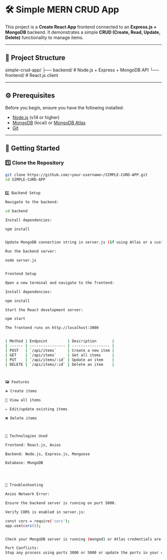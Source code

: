 # 🛠 Simple MERN CRUD App

This project is a **Create React App** frontend connected to an **Express.js + MongoDB** backend. It demonstrates a simple **CRUD (Create, Read, Update, Delete)** functionality to manage items.

---

## 📂 Project Structure
simple-crud-app/
├── backend/ # Node.js + Express + MongoDB API
└── frontend/ # React.js client


---

## ⚙️ Prerequisites
Before you begin, ensure you have the following installed:
- [Node.js](https://nodejs.org/) (v14 or higher)
- [MongoDB](https://www.mongodb.com/try/download/community) (local) or [MongoDB Atlas](https://www.mongodb.com/cloud/atlas)
- [Git](https://git-scm.com/)

---

## 🚀 Getting Started

### 1️⃣ Clone the Repository
```bash
git clone https://github.com/<your-username>/SIMPLE-CURD-APP.git
cd SIMPLE-CURD-APP


2️⃣ Backend Setup

Navigate to the backend:

cd backend

Install dependencies:

npm install


Update MongoDB connection string in server.js (if using Atlas or a custom URI).

Run the backend server:

node server.js


Frontend Setup

Open a new terminal and navigate to the frontend:

Install dependencies:

npm install

Start the React development server:

npm start

The frontend runs on http://localhost:3000


| Method | Endpoint         | Description       |
| ------ | ---------------- | ----------------- |
| POST   | `/api/items`     | Create a new item |
| GET    | `/api/items`     | Get all items     |
| PUT    | `/api/items/:id` | Update an item    |
| DELETE | `/api/items/:id` | Delete an item    |



🖼 Features

➕ Create items

📖 View all items

✏️ Edit/update existing items

❌ Delete items



🧰 Technologies Used

Frontend: React.js, Axios

Backend: Node.js, Express.js, Mongoose

Database: MongoDB




🧰 Troubleshooting

Axios Network Error:

Ensure the backend server is running on port 5000.

Verify CORS is enabled in server.js:

const cors = require('cors');
app.use(cors());


Check your MongoDB server is running (mongod) or Atlas credentials are correct.

Port Conflicts:
Stop any process using ports 3000 or 5000 or update the ports in your configs.
